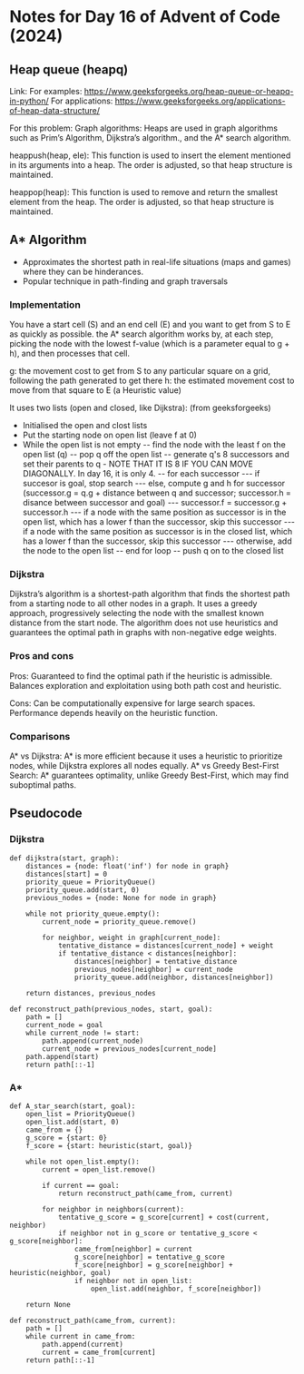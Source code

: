 # Notes for Day 16 of Advent of Code (2024)

## Heap queue (heapq)

Link: 
For examples: https://www.geeksforgeeks.org/heap-queue-or-heapq-in-python/
For applications: https://www.geeksforgeeks.org/applications-of-heap-data-structure/

For this problem:
Graph algorithms: Heaps are used in graph algorithms such as Prim’s Algorithm, Dijkstra’s algorithm., and the A* search algorithm.

heappush(heap, ele): This function is used to insert the element mentioned in its arguments into a heap. 
The order is adjusted, so that heap structure is maintained.

heappop(heap): This function is used to remove and return the smallest element from the heap. 
The order is adjusted, so that heap structure is maintained.

## A* Algorithm
- Approximates the shortest path in real-life situations (maps and games) where they can be hinderances.
- Popular technique in path-finding and graph traversals

### Implementation
You have a start cell (S) and an end cell (E) and you want to get from S to E as quickly as possible.
the A* search algorithm works by, at each step, picking the node with the lowest f-value (which is a parameter equal to g + h), and then processes that cell.

g: the movement cost to get from S to any particular square on a grid, following the path generated to get there
h: the estimated movement cost to move from that square to E (a Heuristic value)

It uses two lists (open and closed, like Dijkstra): (from geeksforgeeks)
- Initialised the open and clost lists
- Put the starting node on open list (leave f at 0)
- While the open list is not empty
-- find the node with the least f on the open list (q)
-- pop q off the open list
-- generate q's 8 successors and set their parents to q - NOTE THAT IT IS 8 IF YOU CAN MOVE DIAGONALLY. In day 16, it is only 4.
-- for each successor
--- if succesor is goal, stop search
--- else, compute g and h for successor (successor.g = q.g + distance between q and successor; successor.h = disance between successor and goal)
--- successor.f = successor.g + successor.h
--- if a node with the same position as successor is in the open list, which has a lower f than the successor, skip this successor
--- if a node with the same position as successor is in the closed list, which has a lower f than the successor, skip this successor
--- otherwise, add the node to the open list
-- end for loop
-- push q on to the closed list

### Dijkstra
Dijkstra’s algorithm is a shortest-path algorithm that finds the shortest path from a starting node to all other nodes in a graph. 
It uses a greedy approach, progressively selecting the node with the smallest known distance from the start node. 
The algorithm does not use heuristics and guarantees the optimal path in graphs with non-negative edge weights.

### Pros and cons
Pros:
Guaranteed to find the optimal path if the heuristic is admissible.
Balances exploration and exploitation using both path cost and heuristic.

Cons:
Can be computationally expensive for large search spaces.
Performance depends heavily on the heuristic function.

### Comparisons
A* vs Dijkstra: A* is more efficient because it uses a heuristic to prioritize nodes, while Dijkstra explores all nodes equally.
A* vs Greedy Best-First Search: A* guarantees optimality, unlike Greedy Best-First, which may find suboptimal paths.

## Pseudocode

### Dijkstra
```
def dijkstra(start, graph):
    distances = {node: float('inf') for node in graph}
    distances[start] = 0
    priority_queue = PriorityQueue()
    priority_queue.add(start, 0)
    previous_nodes = {node: None for node in graph}

    while not priority_queue.empty():
        current_node = priority_queue.remove()

        for neighbor, weight in graph[current_node]:
            tentative_distance = distances[current_node] + weight
            if tentative_distance < distances[neighbor]:
                distances[neighbor] = tentative_distance
                previous_nodes[neighbor] = current_node
                priority_queue.add(neighbor, distances[neighbor])

    return distances, previous_nodes

def reconstruct_path(previous_nodes, start, goal):
    path = []
    current_node = goal
    while current_node != start:
        path.append(current_node)
        current_node = previous_nodes[current_node]
    path.append(start)
    return path[::-1]
```

### A*
```
def A_star_search(start, goal):
    open_list = PriorityQueue()
    open_list.add(start, 0)
    came_from = {}
    g_score = {start: 0}
    f_score = {start: heuristic(start, goal)}

    while not open_list.empty():
        current = open_list.remove()

        if current == goal:
            return reconstruct_path(came_from, current)

        for neighbor in neighbors(current):
            tentative_g_score = g_score[current] + cost(current, neighbor)
            if neighbor not in g_score or tentative_g_score < g_score[neighbor]:
                came_from[neighbor] = current
                g_score[neighbor] = tentative_g_score
                f_score[neighbor] = g_score[neighbor] + heuristic(neighbor, goal)
                if neighbor not in open_list:
                    open_list.add(neighbor, f_score[neighbor])

    return None

def reconstruct_path(came_from, current):
    path = []
    while current in came_from:
        path.append(current)
        current = came_from[current]
    return path[::-1]
```
